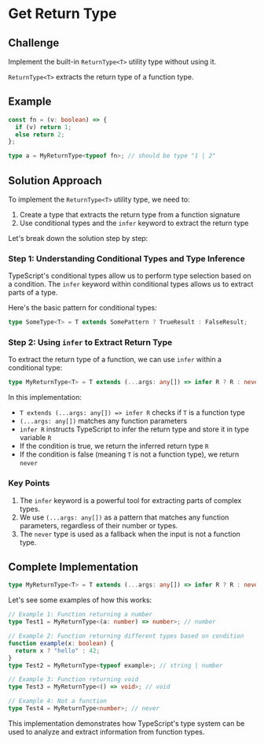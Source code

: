 # Get Return Type

## Challenge

Implement the built-in `ReturnType<T>` utility type without using it.

`ReturnType<T>` extracts the return type of a function type.

## Example

```ts
const fn = (v: boolean) => {
  if (v) return 1;
  else return 2;
};

type a = MyReturnType<typeof fn>; // should be type "1 | 2"
```

## Solution Approach

To implement the `ReturnType<T>` utility type, we need to:

1. Create a type that extracts the return type from a function signature
2. Use conditional types and the `infer` keyword to extract the return type

Let's break down the solution step by step:

### Step 1: Understanding Conditional Types and Type Inference

TypeScript's conditional types allow us to perform type selection based on a condition. The `infer` keyword within conditional types allows us to extract parts of a type.

Here's the basic pattern for conditional types:

```ts
type SomeType<T> = T extends SomePattern ? TrueResult : FalseResult;
```

### Step 2: Using `infer` to Extract Return Type

To extract the return type of a function, we can use `infer` within a conditional type:

```ts
type MyReturnType<T> = T extends (...args: any[]) => infer R ? R : never;
```

In this implementation:

- `T extends (...args: any[]) => infer R` checks if `T` is a function type
- `(...args: any[])` matches any function parameters
- `infer R` instructs TypeScript to infer the return type and store it in type variable `R`
- If the condition is true, we return the inferred return type `R`
- If the condition is false (meaning `T` is not a function type), we return `never`

### Key Points

1. The `infer` keyword is a powerful tool for extracting parts of complex types.
2. We use `(...args: any[])` as a pattern that matches any function parameters, regardless of their number or types.
3. The `never` type is used as a fallback when the input is not a function type.

## Complete Implementation

```ts
type MyReturnType<T> = T extends (...args: any[]) => infer R ? R : never;
```

Let's see some examples of how this works:

```ts
// Example 1: Function returning a number
type Test1 = MyReturnType<(a: number) => number>; // number

// Example 2: Function returning different types based on condition
function example(x: boolean) {
  return x ? "hello" : 42;
}
type Test2 = MyReturnType<typeof example>; // string | number

// Example 3: Function returning void
type Test3 = MyReturnType<() => void>; // void

// Example 4: Not a function
type Test4 = MyReturnType<number>; // never
```

This implementation demonstrates how TypeScript's type system can be used to analyze and extract information from function types.
